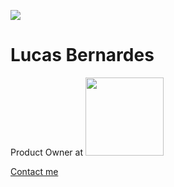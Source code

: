 ![](https://avatars.githubusercontent.com/u/12144991?v=4)
# Lucas Bernardes
 Product Owner at 
<img width="125" src="https://ambevtech.com.br/wp-content/themes/ambevtech/assets/img/ambev-tech-logo.svg">

[Contact me](https://linktr.ee/lucasbs)
